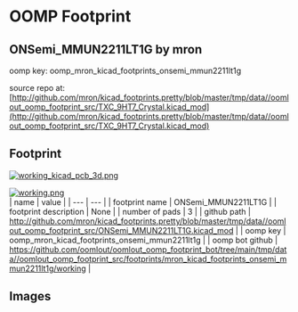 # OOMP Footprint  
## ONSemi_MMUN2211LT1G  by mron  
  
oomp key: oomp_mron_kicad_footprints_onsemi_mmun2211lt1g  
  
source repo at: [http://github.com/mron/kicad_footprints.pretty/blob/master/tmp/data//oomlout_oomp_footprint_src/TXC_9HT7_Crystal.kicad_mod](http://github.com/mron/kicad_footprints.pretty/blob/master/tmp/data//oomlout_oomp_footprint_src/TXC_9HT7_Crystal.kicad_mod)  
## Footprint  
  
[![working_kicad_pcb_3d.png](working_kicad_pcb_3d_600.png)](working_kicad_pcb_3d.png)  
  
[![working.png](working_600.png)](working.png)  
| name | value | 
| --- | --- | 
| footprint name | ONSemi_MMUN2211LT1G | 
| footprint description | None | 
| number of pads | 3 | 
| github path | http://github.com/mron/kicad_footprints.pretty/blob/master/tmp/data//oomlout_oomp_footprint_src/ONSemi_MMUN2211LT1G.kicad_mod | 
| oomp key | oomp_mron_kicad_footprints_onsemi_mmun2211lt1g | 
| oomp bot github | https://github.com/oomlout/oomlout_oomp_footprint_bot/tree/main/tmp/data//oomlout_oomp_footprint_src/footprints/mron_kicad_footprints_onsemi_mmun2211lt1g/working | 
## Images  
